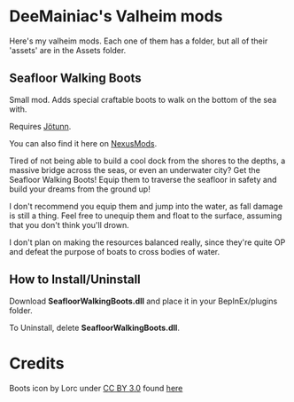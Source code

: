 # DeeMainiac's Valheim mods

Here's my valheim mods. Each one of them has a folder, but all of their 'assets' are in the Assets folder.

## Seafloor Walking Boots
Small mod. Adds special craftable boots to walk on the bottom of the sea with.

Requires [Jötunn](https://www.nexusmods.com/valheim/mods/1138).

You can also find it here on [NexusMods](https://www.nexusmods.com/valheim/mods/1580/?tab=description).

Tired of not being able to build a cool dock from the shores to the depths, a massive bridge across the seas, or even an underwater city? Get the Seafloor Walking Boots! Equip them to traverse the seafloor in safety and build your dreams from the ground up!

I don't recommend you equip them and jump into the water, as fall damage is still a thing. Feel free to unequip them and float to the surface, assuming that you don't think you'll drown.

I don't plan on making the resources balanced really, since they're quite OP and defeat the purpose of boats to cross bodies of water.

## How to Install/Uninstall
Download __SeafloorWalkingBoots.dll__ and place it in your BepInEx/plugins folder.

To Uninstall, delete __SeafloorWalkingBoots.dll__.

# Credits

Boots icon by Lorc under [CC BY 3.0](https://creativecommons.org/licenses/by/3.0/) found [here](https://game-icons.net/1x1/lorc/boots.html)
